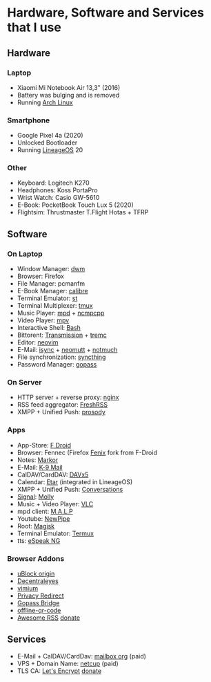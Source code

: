 # Hardware, Software and Services that I use

## Hardware

### Laptop

- Xiaomi Mi Notebook Air 13,3″ (2016)
- Battery was bulging and is removed
- Running [Arch Linux](https://archlinux.org/)

### Smartphone

- Google Pixel 4a (2020)
- Unlocked Bootloader
- Running [LineageOS](https://lineageos.org/) 20

### Other

- Keyboard: Logitech K270
- Headphones: Koss PortaPro
- Wrist Watch: Casio GW-5610
- E-Book: PocketBook Touch Lux 5 (2020)
- Flightsim: Thrustmaster T.Flight Hotas + TFRP

## Software

### On Laptop

- Window Manager: [dwm](https://dwm.suckless.org/)
- Browser: Firefox
- File Manager: pcmanfm
- E-Book Manager: [calibre](https://calibre-ebook.com/)
- Terminal Emulator: [st](https://st.suckless.org/)
- Terminal Multiplexer: [tmux](https://github.com/tmux)
- Music Player: [mpd](https://www.musicpd.org/) + [ncmpcpp](https://rybczak.net/ncmpcpp/)
- Video Player: [mpv](https://mpv.io/)
- Interactive Shell: [Bash](https://www.gnu.org/software/bash/)
- Bittorent: [Transmission](https://transmissionbt.com/) + [tremc](https://github.com/tremc/tremc)
- Editor: [neovim](https://neovim.io/)
- E-Mail: [isync](https://isync.sourceforge.io/) + [neomutt](https://neomutt.org/) + [notmuch](https://notmuchmail.org/)
- File synchronization: [syncthing](https://syncthing.net/)
- Password Manager: [gopass](https://www.gopass.pw/)

### On Server

- HTTP server + reverse proxy: [nginx](https://nginx.org/)
- RSS feed aggregator: [FreshRSS](https://freshrss.org/)
- XMPP + Unified Push: [prosody](https://prosody.im/)

### Apps

- App-Store: [F Droid](https://f-droid.org/)
- Browser: Fennec (Firefox [Fenix](https://github.com/mozilla-mobile/fenix) fork from F-Droid
- Notes: [Markor](https://gsantner.net/project/markor.html)
- E-Mail: [K-9 Mail](https://k9mail.app/)
- CalDAV/CardDAV: [DAVx5](https://www.davx5.com/)
- Calendar: [Etar](https://github.com/Etar-Group/Etar-Calendar) (integrated in LineageOS)
- XMPP + Unified Push: [Conversations](https://conversations.im/)
- [Signal](https://signal.org/): [Molly](https://molly.im/)
- Music + Video Player: [VLC](https://www.videolan.org/vlc/download-android.html)
- mpd client: [M.A.L.P](https://gitlab.com/gateship-one/malp)
- Youtube: [NewPipe](https://newpipe.net/)
- Root: [Magisk](https://github.com/topjohnwu/Magisk)
- Terminal Emulator: [Termux](https://termux.dev)
- tts: [eSpeak NG](https://github.com/espeak-ng/espeak-ng)

### Browser Addons

- [uBlock origin](https://github.com/gorhill/uBlock)
- [Decentraleyes](https://decentraleyes.org/)
- [vimium](https://github.com/philc/vimium)
- [Privacy Redirect](https://github.com/SimonBrazell/privacy-redirect)
- [Gopass Bridge](https://github.com/gopasspw/gopassbridge)
- [offline-qr-code](https://github.com/rugk/offline-qr-code)
- [Awesome RSS](https://github.com/shgysk8zer0/awesome-rss) [donate](https://github.com/shgysk8zer0/awesome-rss#donate-via)

## Services

- E-Mail + CalDAV/CardDav: [mailbox org](https://mailbox.org) (paid)
- VPS + Domain Name: [netcup](https://www.netcup.de/) (paid)
- TLS CA: [Let's Encrypt](https://letsencrypt.org/) [donate](https://letsencrypt.org/donate/)
